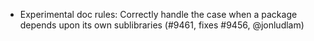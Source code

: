 - Experimental doc rules: Correctly handle the case when a package depends upon
  its own sublibraries (#9461, fixes #9456, @jonludlam)
